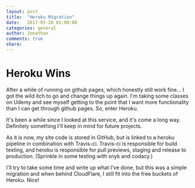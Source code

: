 ```yaml
---
layout: post
title:  "Heroku Migration"
date:   2017-05-20 01:00:00
categories: general
author: Jonathan
comments: true
share:
---
```

# Heroku Wins

After a while of running on github pages, which honestly still work fine... I got the wild itch to go and change things up again. I'm taking some classes on Udemy and see myself getting to the point that I want more functionality than I can get through github pages. So, enter Heroku.

It's been a while since I looked at this service, and it's come a long way. Definitely something I'll keep in mind for future projects.

As it is now, my site code is stored in GitHub, but is linked to a heroku pipeline in combination with Travis-ci. Travis-ci is responsible for build testing, and heroku is responsible for pull previews, staging and release to production. (Sprinkle in some testing with snyk and codacy.)

I'll try to take some time and write up what I've done, but this was a simple migration and when behind CloudFlare, I still fit into the free buckets of Heroku. Nice!
